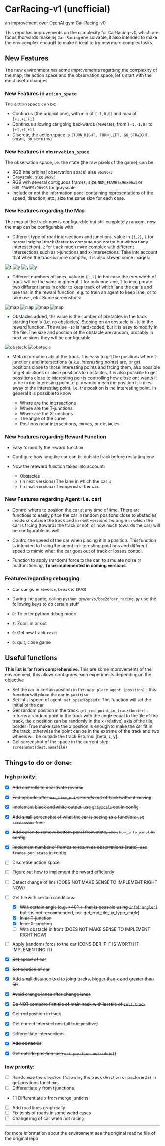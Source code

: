 # CarRacing-v1 (unofficial)
an improvement over OpenAI gym Car-Racing-v0

This repo has improvements on the complexity for CarRacing-v0, which are focus thorwards makeing `Car-Racing` env solvable, it also intended to make the env complex enought to make it ideal to try new more complex tasks. 

## New Features

The new environment has some improvements regarding the complexity of the map, the action space and the observation space, let's start with the most useful changes

### New Features in `action_space`

The action space can be:

* Continous (the original one), with min of `[-1,0,0]` and max of `[+1,+1,+1]`.
* Continous allowing car going backwards (reverse), from `[-1,-1,0]` to `[+1,+1,+1]`.
* Discrete, the action space is `[TURN_RIGHT, TURN_LEFT, GO_STRAIGHT, BREAK, DO_NOTHING]`

### New Features in `observation_space`

The observation space, i.e. the state (the raw pixels of the game), can be:

* RGB (the original observation space) size `96x96x3`
* Grayscale, size `96x96`
* RGB with several contiguous frames, size `NUM_FRAMESx96x96x3` or `NUM_FRAMESx96x96` for grayscale
* Include or not the information panel containing representations of the speed, direction, etc., size the same size for each case.

### New Features regarding the Map

The map of the track now is configurable but still completely random, now the map can be configurable with

* Different type of road intersections and junctions, value in `{1,2}`, `1` for normal original track (faster to compute and create but without any interesection). `2` for track much more complex with different intersections such as t-junctions and x-intersections. Take into account that when the track is more complex, it is also slower. some images:

![t](img/t.png)
![y](img/junc.png)
![y](img/map1.png)
![y](img/map2.png)

* Different numbers of lanes, value in `{1,2}` in bot case the *total* width of track will be the same in general. `1` for only one lane, `2` to incorporate two different lanes in order to keep track of which lane the car is and use that in the reward function, e.g. to train an agent to keep lane, or to take over, etc. Some screenshots:

![map](img/lanes1.png)
![map](img/lanes2.png)
![map](img/map3.png)
![map](img/map4.png)

* Obstacles added, the value is the number of obstacles in the track starting from `0` (i.e. no obstacles). Steping on an obstacle is `-10` in the reward function. The value `-10` is hard-coded, but it is easy to modify in the file. The size and position of the obstacle are random, probably in next versions they will be configurable

![obstacle](img/obstacles1.png)
![obstacle](img/obstacles2.png)

* Meta information about the track. It is easy to get the positions where t-junctions and intersections (a.k.a. *interesting points*) are, or get positions close to those interesting points and facing them, also possible to get positions or close positions to obstacles. It is also possible to get possitions close to interesting points controlling how close one wants it to be to the interesting point, e.g. `0` would mean the position is `0` tiles away of the interesting point, i.e. the position is the interesting point. In general it is possible to know

   * Where are the intersections
   * Where are the T-junctions
   * Where are the X-junctions
   * The angle of the curve
   * Positions near intersections, curves, or obstacles

### New Features regarding Reward Function

* Easy to modify the reward function
* Configure how long the car can be outside track before restarting env
* Now the reaward function takes into account:

	* Obstacles
	* (in next versions) The lane in which the car is.
	* (in next versions) The speed of the car.

### New Features regarding Agent (i.e. car)

* Control where to position the car at any time of time. There are functions to easily place the car in random positions close to obstacles, inside or outside the track and in next versions the angle in which the car is facing (towards the track or not, or how much towards the car) will be configurable as well.

* Control the speed of the car when placing it in a position. This function is intended to traing the agent in interesting positions and different speed to mimic when the car goes out of track or losses control.

* Function to apply (random) force to the car, to simulate noise or malfunctioning, **To be implemented in coming versions**.

### Features regarding debugging

* Car can go in reverse, break is `SPACE`
* During the game, calling `python gym/envs/box2d/car_racing.py` use the following keys to do certain stuff

* `D`: To enter python debug mode
* `Z`: Zoom in or out
* `R`: Get new track `reset`
* `Q`: quit, close game


## Useful functions

**This list is far from comprehensive**. This are some improvements of the environment, this allows configures each experiments depending on the objective


* Set the car in certain position in the map: `place_agent (position)` : this function will place the car in `position`
* Set intial speed of agent: `set_speed(speed)`: This function will set the initial of the car
* Ger random position in the track: `get_rnd_point_in_track(border)` : returns a random point in the track with the angle equal to the tile of the track, the x position can be randomly in the x (relative) axis of the tile, border=True make sure the x position is enough to make the car fit in the track, otherwise the point can be in the extreme of the track and two wheels will be outside the track
Returns: [beta, x, y]. 
* Get screenshot of the space in the current step: `screenshot(dest,namefile)`


## Things to do or done:

### high priority: 

- [x] ~~Add controlls to deactivate reverse~~
- [x] ~~End episode after `max_time_out` *seconds* out of track/without moving~~
- [x] ~~Implement black and white output: use `grayscale` opt in config~~
- [x] ~~Add small screenshot of what the car is seeing as a function: use `screenshot` func~~
- [x] ~~Add option to remove bottom panel from state, use `show_info_panel` in config~~
- [x] ~~Implement number of frames to return as observations (state), use `frames_per_state` in config~~
- [ ] Discretise action space
- [ ] Figure out how to implement the reward efficiently
- [ ] Detect change of line (DOES NOT MAKE SENSE TO IMPLEMENT RIGHT NOW)
- [ ] Get tile with certain conditions:

   - [x] ~~With certain angle (e.g. >40º <- that is possible using `info['angle']` but it is not recommended, use get_rnd_tile_by_type_angle)~~
   - [x] ~~In an T-junction~~
   - [x] ~~In an X-junction~~
   - [ ] With obstacle in front (DOES NOT MAKE SENSE TO IMPLEMENT RIGHT NOW)

- [ ] Apply (random) force to the car (CONSIDER IF IT IS WORTH IT IMPLEMENTING IT)
- [x] ~~Set speed of car~~
- [x] ~~Set position of car~~
- [x] ~~Add small distance to d to joing tracks, bigger than x and greater than 50~~
- [x] ~~Avoid change lanes after change lanes~~
- [x] ~~Do NOT compare first tile of main track with last tile of `self.track`~~
- [x] ~~Get rnd position in track~~
- [x] ~~Get correct intersections (all true positive)~~
- [x] ~~Differentiate intersections~~
- [x] ~~Add obstacles~~
- [x] ~~Get outside position (use `get_position_outside(d)`)~~

### low priority:

- [ ] Randomize the direction (following the track direction or backwards) in get positions functions
- [ ] Differentiate y from t junctions
- [ ] Differentiate x from merge juntions
- [ ] Add road lines graphically 
- [ ] Fix joints of roads in some weird cases
- [ ] Change img of car when not racing
 
--- 

for more information about the environment see the original readme file of the original repo
